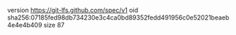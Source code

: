 version https://git-lfs.github.com/spec/v1
oid sha256:07185fed98db734230e3c4ca0bd89352fedd491956c0e52021beaeb4e4e4b409
size 87
